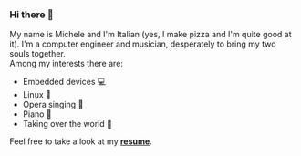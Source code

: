 ### Hi there 👋

My name is Michele and I'm Italian (yes, I make pizza and I'm quite good at it). I'm a computer engineer and musician, desperately to bring my two souls together.  
Among my interests there are:
* Embedded devices :computer:
* Linux :penguin:
* Opera singing :musical_score:
* Piano :musical_keyboard:
* Taking over the world :rocket:

Feel free to take a look at my [**resume**](MichelePerrone_Resume.pdf).

<!--
**michele-perrone/michele-perrone** is a ✨ _special_ ✨ repository because its `README.md` (this file) appears on your GitHub profile.

Here are some ideas to get you started:

- 🔭 I’m currently working on ...
- 🌱 I’m currently learning ...
- 👯 I’m looking to collaborate on ...
- 🤔 I’m looking for help with ...
- 💬 Ask me about ...
- 📫 How to reach me: ...
- 😄 Pronouns: ...
- ⚡ Fun fact: ...
-->
